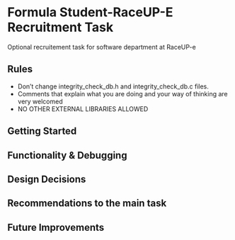 # Formula Student-RaceUP-E Recruitment Task 
Optional recruitement task for software department at RaceUP-e 

## Rules 
* Don’t change integrity_check_db.h and integrity_check_db.c files.
* Comments that explain what you are doing and your way of thinking are
 very welcomed
* NO OTHER EXTERNAL LIBRARIES ALLOWED

## Getting Started

## Functionality & Debugging





## Design Decisions 



## Recommendations to the main task


## Future Improvements
